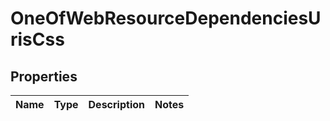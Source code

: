 # OneOfWebResourceDependenciesUrisCss

## Properties
Name | Type | Description | Notes
------------ | ------------- | ------------- | -------------
